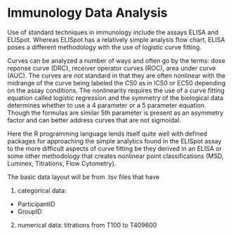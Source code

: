 # Immunology Data Analysis
Use of standard techniques in immunology include the assays ELISA and ELISpot.  Whereas ELISpot has a relatively simple analysis flow chart, ELISA poses a different methodology with the use of logistic curve fitting.  

Curves can be analyzed a number of ways and often go by the terms: dose reponse curve (DRC), receiver operator curves (ROC), area under curve (AUC). The curves are not standard in that they are often nonlinear with the midrange of the curve being labeled the C50 as in IC50 or EC50 depending on the assay conditions.  The nonlinearity requires the use of a curve fitting equation called logistic regression and the symmetry of the biological data determines whether to use a 4 parameter or a 5 parameter equation.  Though the formulas are similar 5th parameter is present as an asymmetry factor and can better address curves that are not sigmoidal.  

Here the R programming language lends itself quite well with defined packages for approaching the simple analytics found in the ELISpot assay to the more difficult aspects of curve fitting be they derived in an ELISA or some other methodology that creates nonlinear point classifications (MSD, Luminex, Titrations, Flow Cytometry).

The basic data layout will be from .tsv files that have 
1. categorical data: 
  * ParticipantID
  * GroupID
2. numerical data: titrations from T100 to T409600
